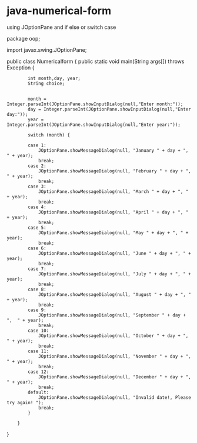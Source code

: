 # java-numerical-form
using JOptionPane and if else or switch case


package oop;

import javax.swing.JOptionPane;

public class Numericalform {
  		public static void main(String args[]) throws Exception {
			
			
			int month,day, year;
			String choice;
			
			
			month = Integer.parseInt(JOptionPane.showInputDialog(null,"Enter month:"));
			day = Integer.parseInt(JOptionPane.showInputDialog(null,"Enter day:"));
			year = Integer.parseInt(JOptionPane.showInputDialog(null,"Enter year:"));
			
			switch (month) {
			
			case 1:
				JOptionPane.showMessageDialog(null, "January " + day + ", " + year);
				break;
			case 2:
				JOptionPane.showMessageDialog(null, "February " + day + ", " + year);
				break;
			case 3:
				JOptionPane.showMessageDialog(null, "March " + day + ", " + year);
				break;
			case 4:
				JOptionPane.showMessageDialog(null, "April " + day + ", " + year);
				break;
			case 5:
				JOptionPane.showMessageDialog(null, "May " + day + ", " + year);
				break;
			case 6:
				JOptionPane.showMessageDialog(null, "June " + day + ", " + year);
				break;
			case 7:
				JOptionPane.showMessageDialog(null, "July " + day + ", " + year);
				break;
			case 8:
				JOptionPane.showMessageDialog(null, "August " + day + ", " + year);
				break;
			case 9:
				JOptionPane.showMessageDialog(null, "September " + day + ",  " + year);
				break;
			case 10:
				JOptionPane.showMessageDialog(null, "October " + day + ", " + year);
				break;
			case 11:
				JOptionPane.showMessageDialog(null, "November " + day + ", " + year);
				break;
			case 12:
				JOptionPane.showMessageDialog(null, "December " + day + ", " + year);
				break;
			default:
				JOptionPane.showMessageDialog(null, "Invalid date!, Please try again! ");
				break;
			}

  		}	
  			
 }
